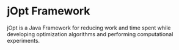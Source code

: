 # jOpt Framework
jOpt is a Java Framework for reducing work and time spent while developing optimization algorithms and performing computational experiments.
